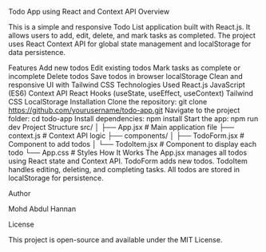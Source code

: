 Todo App using React and Context API
Overview

This is a simple and responsive Todo List application built with React.js. It allows users to add, edit, delete, and mark tasks as completed. The project uses React Context API for global state management and localStorage for data persistence.

Features
Add new todos
Edit existing todos
Mark tasks as complete or incomplete
Delete todos
Save todos in browser localStorage
Clean and responsive UI with Tailwind CSS
Technologies Used
React.js
JavaScript (ES6)
Context API
React Hooks (useState, useEffect, useContext)
Tailwind CSS
LocalStorage
Installation
Clone the repository:
git clone https://github.com/yourusername/todo-app.git
Navigate to the project folder:
cd todo-app
Install dependencies:
npm install
Start the app:
npm run dev
Project Structure
src/
│
├── App.jsx          # Main application file
├── context.js       # Context API logic
├── components/
│   ├── TodoForm.jsx # Component to add todos
│   └── TodoItem.jsx # Component to display each todo
└── App.css          # Styles
How It Works
The App.jsx manages all todos using React state and Context API.
TodoForm adds new todos.
TodoItem handles editing, deleting, and completing tasks.
All todos are stored in localStorage for persistence.


Author

Mohd Abdul Hannan

License

This project is open-source and available under the MIT License.
